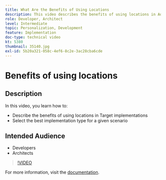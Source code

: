 ```yaml
---
title: What Are the Benefits of Using Locations
description: This video describes the benefits of using locations in Adobe Target implementations. Watch this video to learn how to select the best implementation type for a given scenario.
role: Developer, Architect
level: Intermediate
topic: Personalization, Development
feature: Implementation
doc-type: technical video
kt: 5380
thumbnail: 35140.jpg
exl-id: 5b20a321-058c-4ef6-8c2e-3ac28cba6cde
---
```

# Benefits of using locations

## Description

In this video, you learn how to:

* Describe the benefits of using locations in Target implementations
* Select the best implementation type for a given scenario

## Intended Audience

* Developers
* Architects

>[!VIDEO](https://video.tv.adobe.com/v/35140/?quality=12)

For more information, visit the [documentation](https://experienceleague.adobe.com/docs/target/using/implement-target/implementing-target.html?lang=en).

